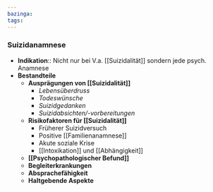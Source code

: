 ```yaml
---
bazinga: 
tags: 
---
```

### Suizidanamnese
- **Indikation**:: Nicht nur bei V.a. [[Suizidalität]] sondern jede psych. Anamnese
- **Bestandteile**
	- **Ausprägungen von [[Suizidalität]]**
		- *Lebensüberdruss*
		- *Todeswünsche*
		- *Suizidgedanken*
		- *Suizidabsichten/-vorbereitungen*
	- **Risikofaktoren für [[Suizidalität]]**
		- Früherer Suizidversuch
		- Positive [[Familienanamnese]]
		- Akute soziale Krise
		- [[Intoxikation]] und [[Abhängigkeit]]
	- **[[Psychopathologischer Befund]]**
	- **Begleiterkrankungen**
	- **Absprachefähigkeit**
	- **Haltgebende Aspekte**